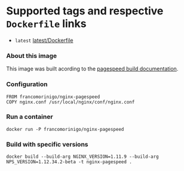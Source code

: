 # Supported tags and respective ```Dockerfile``` links
 * ```latest``` [latest/Dockerfile](https://github.com/francomorinigo/docker-images/tree/master/nginx-pagespeed)

### About this image
This image was built acording to the [pagespeed build documentation](https://modpagespeed.com/doc/build_ngx_pagespeed_from_source).

### Configuration
    FROM francomorinigo/nginx-pagespeed
    COPY nginx.conf /usr/local/nginx/conf/nginx.conf

### Run a container
    docker run -P francomorinigo/nginx-pagespeed

### Build with specific versions
    docker build --build-arg NGINX_VERSION=1.11.9 --build-arg NPS_VERSION=1.12.34.2-beta -t nginx-pagespeed .
